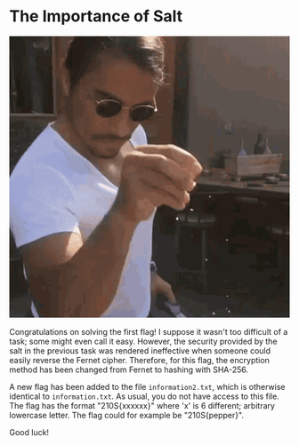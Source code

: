 # The Importance of Salt

![Salty Raining Salt](/CTF-Uppgift/salty-raining-salt.gif)

Congratulations on solving the first flag! I suppose it wasn't too difficult of a task; some might even call it easy. However, the security provided by the salt in the previous task was rendered ineffective when someone could easily reverse the Fernet cipher. Therefore, for this flag, the encryption method has been changed from Fernet to hashing with SHA-256.

A new flag has been added to the file `information2.txt`, which is otherwise identical to `information.txt`. As usual, you do not have access to this file. The flag has the format "210S{xxxxxx}" where 'x' is 6 different; arbitrary lowercase letter. The flag could for example be "210S{pepper}".

Good luck!

